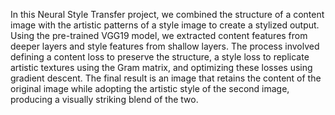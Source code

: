 In this Neural Style Transfer project, we combined the structure of a content image with the artistic patterns of a style image to create a stylized output. Using the pre-trained VGG19 model, we extracted content features from deeper layers and style features from shallow layers. The process involved defining a content loss to preserve the structure, a style loss to replicate artistic textures using the Gram matrix, and optimizing these losses using gradient descent. The final result is an image that retains the content of the original image while adopting the artistic style of the second image, producing a visually striking blend of the two.
